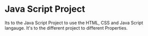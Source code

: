# Java Script Project 

Its to the Java Script Project to use the HTML, CSS and Java Script langauge. It's to the different project to different Properties. 